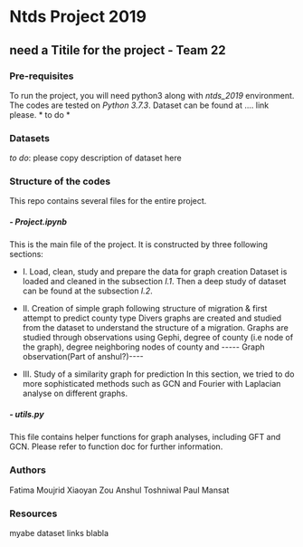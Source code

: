 # Ntds Project 2019

## need a Titile for the project - Team 22

### Pre-requisites
To run the project, you will need python3 along with *ntds_2019* environment. The codes are tested on *Python 3.7.3*.
Dataset can be found at .... link please. * to do *

### Datasets
*to do*: please copy description of dataset here


### Structure of the codes
This repo contains several files for the entire project. 

##### - Project.ipynb
This is the main file of the project. It is constructed by three following sections:
- I. Load, clean, study and prepare the data for graph creation
Dataset is loaded and cleaned in the subsection *I.1*. Then a deep study of dataset can be found at the subsection *I.2*.

- II. Creation of simple graph following structure of migration & first attempt to predict county type
Divers graphs are created and studied from the dataset to understand the structure of a migration. Graphs are studied through observations using Gephi, degree of county (i.e node of the graph), degree neighboring nodes of county and  ----- Graph observation(Part of anshul?)----
 
- III. Study of a similarity graph for prediction
In this section, we tried to do more sophisticated methods such as GCN and Fourier with Laplacian analyse on different graphs.

##### - utils.py
This file contains helper functions for graph analyses, including GFT and GCN. Please refer to function doc for further information.

### Authors
Fatima Moujrid
Xiaoyan Zou
Anshul Toshniwal
Paul Mansat

### Resources
myabe dataset links blabla


